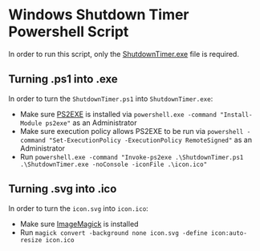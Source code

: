 # Windows Shutdown Timer Powershell Script

In order to run this script, only the [ShutdownTimer.exe](ShutdownTimer.exe) file is required.

## Turning .ps1 into .exe

In order to turn the `ShutdownTimer.ps1` into `ShutdownTimer.exe`:
- Make sure [PS2EXE](https://github.com/MScholtes/PS2EXE) is installed via `powershell.exe -command "Install-Module ps2exe"` as an Administrator
- Make sure execution policy allows PS2EXE to be run via `powershell -command "Set-ExecutionPolicy -ExecutionPolicy RemoteSigned"` as an Administrator
- Run `powershell.exe -command "Invoke-ps2exe .\ShutdownTimer.ps1 .\ShutdownTimer.exe -noConsole -iconFile .\icon.ico"`

## Turning .svg into .ico

In order to turn the `icon.svg` into `icon.ico`:
- Make sure [ImageMagick](https://www.imagemagick.org/script/index.php) is installed
- Run `magick convert -background none icon.svg -define icon:auto-resize icon.ico`